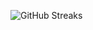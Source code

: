 ![GitHub Streaks](https://github-streaks-mqc9.onrender.com/streak/happilli/image?theme=midnight&cache_bust=1743021283)
